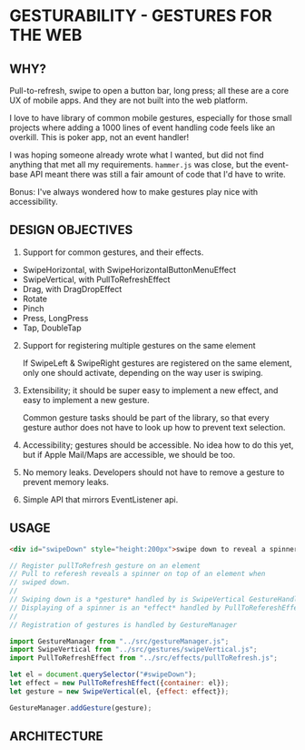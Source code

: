 # GESTURABILITY - GESTURES FOR THE WEB

## WHY?

Pull-to-refresh, swipe to open a button bar, long press;
all these are a core UX of mobile apps. And they are
not built into the web platform.

I love to have library of common mobile gestures,
especially for those small projects where adding a 1000 lines
of event handling code feels like an overkill. This is poker
app, not an event handler!

I was hoping someone already wrote what I wanted, but did not
find anything that met all my requirements. `hammer.js` was close, 
but the event-base API meant there was still a fair amount of code
that I'd have to write.

Bonus: I've always wondered how to make gestures play nice with
accessibility.

## DESIGN OBJECTIVES

1. Support for common gestures, and their effects.
  * SwipeHorizontal, with SwipeHorizontalButtonMenuEffect
  * SwipeVertical, with PullToRefreshEffect
  * Drag, with DragDropEffect
  * Rotate
  * Pinch
  * Press, LongPress
  * Tap, DoubleTap

2. Support for registering multiple gestures on the same element

    If SwipeLeft & SwipeRight gestures are registered on the same element, only one should activate, depending on the way user is swiping.

3. Extensibility; it should be super easy to implement a new effect, and easy to implement a new gesture.

    Common gesture tasks should be part of the library, so that every gesture author does not have to look up how to prevent text selection.

4. Accessibility; gestures should be accessible. No idea how to do this yet, but if Apple Mail/Maps are accessible, we should be too.

5. No memory leaks. Developers should not have to remove a gesture to prevent memory leaks.

6. Simple API that mirrors EventListener api. 

## USAGE

```html
<div id="swipeDown" style="height:200px">swipe down to reveal a spinner</div>
```
```javascript
// Register pullToRefresh gesture on an element
// Pull to referesh reveals a spinner on top of an element when
// swiped down.
// 
// Swiping down is a *gesture* handled by is SwipeVertical GestureHandler
// Displaying of a spinner is an *effect* handled by PullToRefereshEffect GestureEffect
//
// Registration of gestures is handled by GestureManager

import GestureManager from "../src/gestureManager.js";
import SwipeVertical from "../src/gestures/swipeVertical.js";
import PullToRefreshEffect from "../src/effects/pullToRefresh.js";

let el = document.querySelector("#swipeDown");
let effect = new PullToRefreshEffect({container: el});
let gesture = new SwipeVertical(el, {effect: effect});

GestureManager.addGesture(gesture);

```

## ARCHITECTURE

